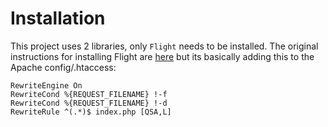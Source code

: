 # Installation

This project uses 2 libraries, only `Flight` needs to be installed. The original instructions for installing Flight are [here](http://flightphp.com/install) but its basically adding this to the Apache config/.htaccess:
```
RewriteEngine On
RewriteCond %{REQUEST_FILENAME} !-f
RewriteCond %{REQUEST_FILENAME} !-d
RewriteRule ^(.*)$ index.php [QSA,L]
```